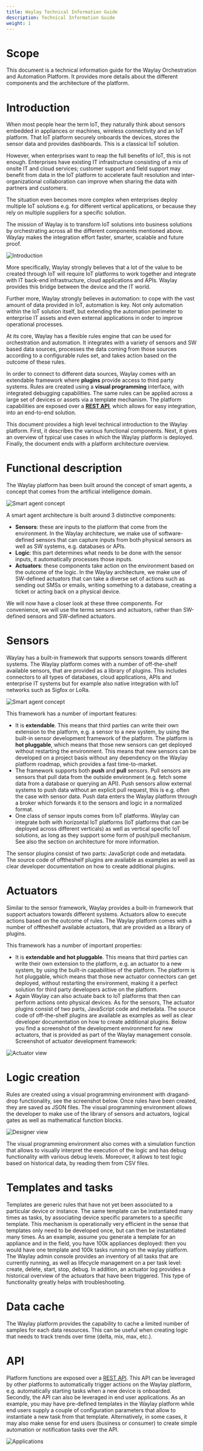 ```yaml
---
title: Waylay Technical Information Guide
description: Technical Information Guide
weight: 1
---
```


# Scope
This document is a technical information guide for the Waylay Orchestration and Automation Platform. It provides more details about the different components and the architecture of the platform.

# Introduction

When most people hear the term IoT, they naturally think about sensors embedded in appliances or machines, wireless connectivity and an IoT platform. That IoT platform securely onboards the devices, stores the sensor data and provides dashboards. This is a classical IoT solution.

However, when enterprises want to reap the full benefits of IoT, this is not enough. Enterprises have existing IT infrastructure consisting of a mix of onsite IT and cloud services; customer support and field support may benefit from data in the IoT platform to accelerate fault resolution and inter-organizational collaboration can improve when sharing the data with partners and customers.

The situation even becomes more complex when enterprises deploy multiple IoT solutions e.g. for different vertical applications, or because they rely on multiple suppliers for a specific solution.

The mission of Waylay is to transform IoT solutions into business solutions by orchestrating across all the different components mentioned above. Waylay makes the integration effort faster, smarter, scalable and future proof.

![Introduction](/usage/technical_information_guide/solution.png)

More specifically, Waylay strongly believes that a lot of the value to be created through IoT will require IoT platforms to work together and integrate with IT back-end infrastructure, cloud applications and APIs. Waylay provides this bridge between the device and the IT world. 

Further more, Waylay strongly believes in automation: to cope with the vast amount of data provided in IoT, automation is key. Not only automation within the IoT solution itself, but extending the automation perimeter to enterprise IT assets and even external applications in order to improve operational processes.

At its core, Waylay has a flexible rules engine that can be used for orchestration and automation. It integrates with a variety of sensors and SW based data sources, processes the data coming from those sources according to a configurable rules set, and takes action based on the outcome of these rules.

In order to connect to different data sources, Waylay comes with an extendable framework where **plugins** provide access to third party systems. Rules are created using a **visual programming** interface, with integrated debugging capabilities.
The same rules can be applied across a large set of devices or assets via a template mechanism. The platform capabilities are exposed over a [**REST API**](/api/rest/), which allows for easy integration, into an end-to-end solution.

This document provides a high level technical introduction to the Waylay platform. First, it describes the various functional components. Next, it gives an overview of typical use cases in which the Waylay platform is deployed. Finally, the document ends with a platform architecture overview.

# Functional description

The Waylay platform has been built around the concept of smart agents, a concept that comes from the artificial intelligence domain.

![Smart agent concept](/api/images/smart_agent.jpg)

A smart agent architecture is built around 3 distinctive components:

* **Sensors**: these are inputs to the platform that come from the environment. In the Waylay architecture, we make use of software-defined sensors that can capture inputs from both physical sensors as well as SW systems, e.g. databases or APIs.
* **Logic**: this part determines what needs to be done with the sensor inputs, it automatically processes those inputs.
* **Actuators**: these components take action on the environment based on the outcome of the logic. In the Waylay architecture, we make use of SW-defined actuators that can take a diverse set of actions such as sending out SMSs or emails, writing something to a database, creating a ticket or acting back on a physical device.

We will now have a closer look at these three components. For convenience, we will use the terms sensors and actuators, rather than SW-defined sensors and SW-defined actuators.

# Sensors
Waylay has a built-in framework that supports sensors towards different systems. The Waylay platform comes with a number of off-the-shelf available sensors, that are provided as a library of plugins. This includes connectors to all types of databases, cloud applications, APIs and enterprise IT systems but for example also native integration with IoT networks such as Sigfox or LoRa.

![Smart agent concept](/usage/technical_information_guide/sensors.png)

This framework has a number of important features:

*  It is **extendable**. This means that third parties can write their own extension to the platform, e.g. a sensor to a new system, by using the built-in sensor development framework of the platform. The platform is **hot pluggable**, which means that those new sensors can get deployed without restarting the environment. This means that new sensors can be developed on a project basis without any dependency on the Waylay platform roadmap, which provides a fast time-to-market.
*  The framework supports both **push** and **pull** sensors. Pull sensors are sensors that pull data from the outside environment (e.g. fetch some data from a database or querying an API). Push sensors allow external systems to push data without an explicit pull request, this is e.g. often the case with sensor data. Push data enters the Waylay platform through a broker which forwards it to the sensors and logic in a normalized format.
*  One class of sensor inputs comes from IoT platforms. Waylay can integrate both with horizontal IoT platforms (IoT platforms that can be deployed across different verticals) as well as vertical­ specific IoT solutions, as long as they support some form of push/pull mechanism. See also the section on architecture for more information.

The sensor plugins consist of two parts: JavaScript code and metadata. The source code of off­the­shelf plugins are available as examples as well as clear developer documentation on how to create additional plugins.

# Actuators
Similar to the sensor framework, Waylay provides a built-in framework that support actuators towards different systems. Actuators allow to execute actions based on the outcome of rules. The Waylay platform comes with a number of off­the­shelf available actuators, that are provided as a library of plugins.

This framework has a number of important properties:

* It is **extendable and hot pluggable**. This means that third parties can write their own extension to the platform, e.g. an actuator to a new system, by using the built-in capabilities of the platform. The platform is hot pluggable, which means that those new actuator connectors can get deployed, without restarting the environment, making it a perfect solution for third party developers active on the platform.
* Again Waylay can also actuate back to IoT platforms that then can perform actions onto physical devices. As for the sensors, The actuator plugins consist of two parts, JavaScript code and metadata. The source code of off-the-shelf plugins are available as examples as well as clear developer documentation on how to create additional plugins.
Below you find a screenshot of the development environment for new actuators, that is provided as part of the Waylay management console. Screenshot of actuator development framework:

![Actuator view](/usage/technical_information_guide/actuator_view.png)

# Logic creation

Rules are created using a visual programming environment with drag­and­drop functionality, see the screenshot below. Once rules have been created, they are saved as JSON files. The visual programming environment allows the developer to make use of the library of sensors and actuators, logical gates as well as mathematical function blocks.

![Designer view](/usage/technical_information_guide/designer.png)

The visual programming environment also comes with a simulation function that allows to visually interpret the execution of the logic and has debug functionality with various debug levels. Moreover, it allows to test logic based on historical data, by reading them from CSV files.

# Templates and tasks
Templates are generic rules that have not yet been associated to a particular device or instance. The same template can be instantiated many times as tasks, by associating device specific parameters to a specific template. This mechanism is operationally very efficient in the sense that templates only need to be developed once, but can then be instantiated many times. As an example, assume you generate a template for an appliance and in the field, you have 100k appliances deployed: then you would have one template and 100k tasks running on the waylay platform.
The Waylay admin console provides an inventory of all tasks that are currently running, as well as lifecycle management on a per task level: create, delete, start, stop, debug. In addition, an actuator log provides a historical overview of the actuators that have been triggered. This type of functionality greatly helps with troubleshooting.

# Data cache
The Waylay platform provides the capability to cache a limited number of samples for each data resources. This can be useful when creating logic that needs to track trends over time (delta, mix, max, etc.).

# API
Platform functions are exposed over a [REST API](/api/rest). This API can be leveraged by other platforms to automatically trigger actions on the Waylay platform, e.g. automatically starting tasks when a new device is onboarded.
Secondly, the API can also be leveraged in end user applications. As an example, you may have pre-defined templates in the Waylay platform while end users supply a couple of configuration parameters that allow to instantiate a new task from that template. Alternatively, in some cases, it may also make sense for end users (business or consumer) to create simple automation or notification tasks over the API.

![Applications](/usage/technical_information_guide/applications.png)




